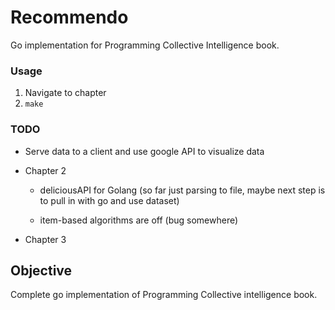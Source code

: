 # Recommendo

Go implementation for Programming Collective Intelligence book.

### Usage

1. Navigate to chapter
2. ```make```

### TODO

- Serve data to a client and use google API to visualize data

- Chapter 2

	- deliciousAPI for Golang (so far just parsing to file, maybe next step is to pull in with go and use dataset)

	- item-based algorithms are off (bug somewhere)

- Chapter 3

## Objective

Complete go implementation of Programming Collective intelligence book.